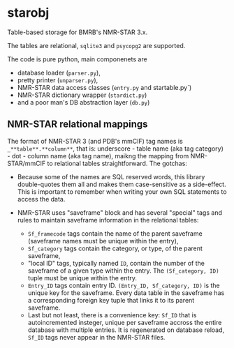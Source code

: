 # starobj

Table-based storage for BMRB's NMR-STAR 3.x.

The tables are relational, `sqlite3` and `psycopg2` are supported.

The code is pure python, main componenets are

* database loader (`parser.py`),
* pretty printer (`unparser.py`),
* NMR-STAR data access classes (`entry.py` and startable.py`)
* NMR-STAR dictionary wrapper (`stardict.py`)
* and a poor man's DB abstraction layer (`db.py`)

## NMR-STAR relational mappings

The format of NMR-STAR 3 (and PDB's mmCIF) tag names is `_**table**.**column**`, that is: underscore -
table name (aka tag category) - dot - column name (aka tag name), maikng the mapping from NMR-STAR/mmCIF
to relational tables straightforward. The gotchas:

* Because some of the names are SQL reserved words, this library double-quotes them all and makes 
them case-sensitive as a side-effect. This is important to remember when writing your own SQL statements
to access the data.

* NMR-STAR uses "saveframe" block and has several "special" tags and rules to maintain saveframe information
in the relational tables:

  * `Sf_framecode` tags contain the name of the parent saveframe (saveframe names must be unique within
    the entry),
  * `Sf_category` tags contain the category, or type, of the parent saveframe,
  * "local ID" tags, typically named `ID`, contain the number of the saveframe of a given type within
    the entry. The `(Sf_category, ID)` tuple must be unique within the entry.
  * `Entry_ID` tags contain entry ID. `(Entry_ID, Sf_category, ID)` is the unique key for the saveframe. 
    Every data table in the saveframe has a corresponding foreign key tuple that links it to its parent 
    saveframe.
  * Last but not least, there is a convenience key: `Sf_ID` that is autoincremented insteger, unique per
    saveframe accross the entire database with multiple entries. It is regenerated on database reload,
    `Sf_ID` tags never appear in the NMR-STAR files.
